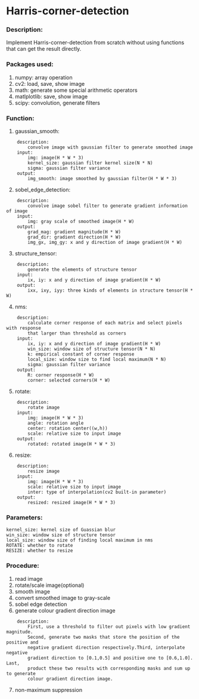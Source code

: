 # Harris-corner-detection

### Description:
Implement Harris-corner-detection from scratch without using functions that can get the result directly.

### Packages used:
1. numpy: array operation
2. cv2: load, save, show image
3. math: generate some special arithmetic operators
4. matlplotlib: save, show image
5. scipy: convolution, generate filters

### Function:
1. gaussian_smooth:
```
    description:
        convolve image with gaussian filter to generate smoothed image
    input: 
        img: image(H * W * 3)
        kernel_size: gaussian filter kernel size(N * N)
        sigma: gaussian filter variance
    output: 
        img_smooth: image smoothed by gaussian filter(H * W * 3)
```
2. sobel_edge_detection:
```
    description:    
        convolve image sobel filter to generate gradient information of image
    input: 
        img: gray scale of smoothed image(H * W)
    output: 
        grad_mag: gradient magnitude(H * W)
        grad_dir: gradient direction(H * W)
        img_gx, img_gy: x and y direction of image gradient(H * W)
```
3. structure_tensor:
```
    description:    
        generate the elements of structure tensor
    input:
        ix, iy: x and y direction of image gradient(H * W)      
    output:
        ixx, ixy, iyy: three kinds of elements in structure tensor(H * W)
```        
4. nms: 
```    
    description:
        calculate corner response of each matrix and select pixels with response 
        that larger than threshold as corners
    input:
        ix, iy: x and y direction of image gradient(H * W)
        win_size: window size of structure tensor(N * N)
        k: empirical constant of corner response
        local_size: window size to find local maximum(N * N)
        sigma: gaussian filter variance
    output:
        R: corner response(H * W)
        corner: selected corners(H * W) 
```        
5. rotate:
```
    description:    
        rotate image
    input:
        img: image(H * W * 3)
        angle: rotation angle
        center: rotation center((w,h))
        scale: relative size to input image
    output:
        rotated: rotated image(H * W * 3)
```
6. resize:
```
    description:
        resize image
    input:
        img: image(H * W * 3)
        scale: relative size to input image
        inter: type of interpolation(cv2 built-in parameter)
    output:
        resized: resized image(H * W * 3)
```
### Parameters:
    kernel_size: kernel size of Guassian blur
    win_size: window size of structure tensor
    local_size: window size of finding local maximum in nms
    ROTATE: whether to rotate
    RESIZE: whether to resize

### Procedure:
1. read image    
2. rotate/scale image(optional)
3. smooth image
4. convert smoothed image to gray-scale
5. sobel edge detection
6. generate colour gradient direction image
```
    description:
        First, use a threshold to filter out pixels with low gradient magnitude.
        Second, generate two masks that store the position of the positive and 
        negative gradient direction respectively.Third, interpolate negative 
        gradient direction to [0.1,0.5] and positive one to [0.6,1.0]. Last, 
        product these two results with corresponding masks and sum up to generate
        colour gradient direction image.
```		
7. non-maximum suppression
